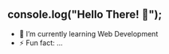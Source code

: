 ## console.log("Hello There! :wave:");

- 🌱 I’m currently learning Web Development
- ⚡ Fun fact: ...
